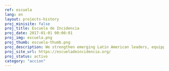 ```yaml
---
ref: escuela
lang: en
layout: projects-history
proj_minisite: false
proj_title: Escuela de Incidencia
proj_date: 2017-01-01 00:00:01
proj_img: escuela.png
proj_thumb: escuela-thumb.png
proj_description: We strengthen emerging Latin American leaders, equipping them with our CivicLab methodology. We have carried out over 11 editions of our School of Advocacy around the region. Over 80 activists, public workers, journalists and academics have learned with us how to lead and articulate collective action to impact public policies.
proj_site_url: https://escueladeincidencia.org/
proj_status: activo
category: "accion"
---
```

